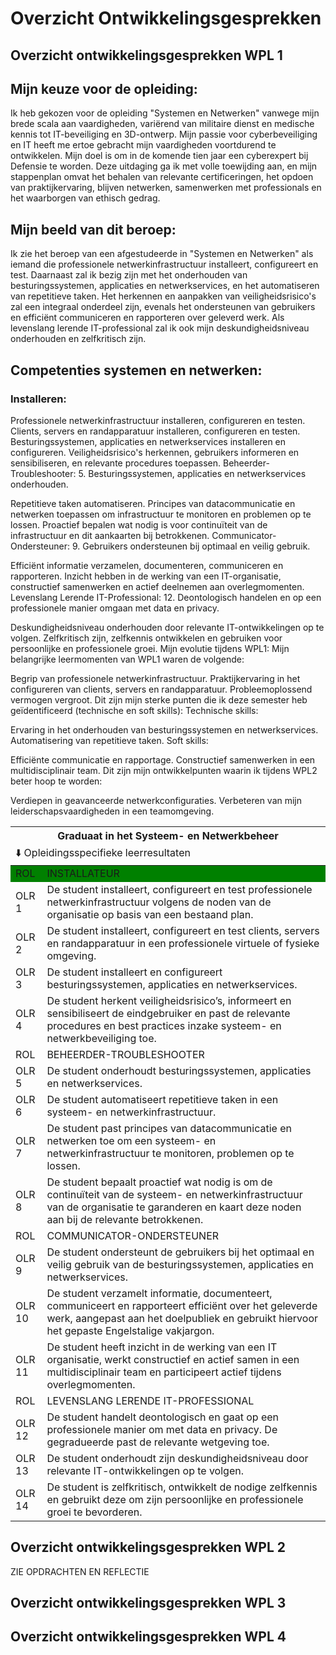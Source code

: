 # Overzicht Ontwikkelingsgesprekken

## Overzicht ontwikkelingsgesprekken WPL 1

## Mijn keuze voor de opleiding:
Ik heb gekozen voor de opleiding "Systemen en Netwerken" vanwege mijn brede scala aan vaardigheden, variërend van militaire dienst en medische kennis tot IT-beveiliging en 3D-ontwerp. Mijn passie voor cyberbeveiliging en IT heeft me ertoe gebracht mijn vaardigheden voortdurend te ontwikkelen. Mijn doel is om in de komende tien jaar een cyberexpert bij Defensie te worden. Deze uitdaging ga ik met volle toewijding aan, en mijn stappenplan omvat het behalen van relevante certificeringen, het opdoen van praktijkervaring, blijven netwerken, samenwerken met professionals en het waarborgen van ethisch gedrag.

## Mijn beeld van dit beroep:
Ik zie het beroep van een afgestudeerde in "Systemen en Netwerken" als iemand die professionele netwerkinfrastructuur installeert, configureert en test. Daarnaast zal ik bezig zijn met het onderhouden van besturingssystemen, applicaties en netwerkservices, en het automatiseren van repetitieve taken. Het herkennen en aanpakken van veiligheidsrisico's zal een integraal onderdeel zijn, evenals het ondersteunen van gebruikers en efficiënt communiceren en rapporteren over geleverd werk. Als levenslang lerende IT-professional zal ik ook mijn deskundigheidsniveau onderhouden en zelfkritisch zijn.

## Competenties systemen en netwerken:
### Installeren:

Professionele netwerkinfrastructuur installeren, configureren en testen.
Clients, servers en randapparatuur installeren, configureren en testen.
Besturingssystemen, applicaties en netwerkservices installeren en configureren.
Veiligheidsrisico's herkennen, gebruikers informeren en sensibiliseren, en relevante procedures toepassen.
Beheerder-Troubleshooter:
5. Besturingssystemen, applicaties en netwerkservices onderhouden.

Repetitieve taken automatiseren.
Principes van datacommunicatie en netwerken toepassen om infrastructuur te monitoren en problemen op te lossen.
Proactief bepalen wat nodig is voor continuïteit van de infrastructuur en dit aankaarten bij betrokkenen.
Communicator-Ondersteuner:
 9. Gebruikers ondersteunen bij optimaal en veilig gebruik.

Efficiënt informatie verzamelen, documenteren, communiceren en rapporteren.
Inzicht hebben in de werking van een IT-organisatie, constructief samenwerken en actief deelnemen aan overlegmomenten.
Levenslang Lerende IT-Professional:
 12. Deontologisch handelen en op een professionele manier omgaan met data en privacy.

Deskundigheidsniveau onderhouden door relevante IT-ontwikkelingen op te volgen.
Zelfkritisch zijn, zelfkennis ontwikkelen en gebruiken voor persoonlijke en professionele groei.
Mijn evolutie tijdens WPL1:
Mijn belangrijke leermomenten van WPL1 waren de volgende:

Begrip van professionele netwerkinfrastructuur.
Praktijkervaring in het configureren van clients, servers en randapparatuur.
Probleemoplossend vermogen vergroot.
Dit zijn mijn sterke punten die ik deze semester heb geïdentificeerd (technische en soft skills):
Technische skills:

Ervaring in het onderhouden van besturingssystemen en netwerkservices.
Automatisering van repetitieve taken.
Soft skills:

Efficiënte communicatie en rapportage.
Constructief samenwerken in een multidisciplinair team.
Dit zijn mijn ontwikkelpunten waarin ik tijdens WPL2 beter hoop te worden:

Verdiepen in geavanceerde netwerkconfiguraties.
Verbeteren van mijn leiderschapsvaardigheden in een teamomgeving.

<table>
    <thead>
        <tr>
            <th colspan=2> Graduaat in het Systeem- en Netwerkbeheer </th>
        </tr>
        <tr>
            <td colspan=2 align="left"> ⬇️  Opleidingsspecifieke leerresultaten </th>
        </tr>
    </thead>
    <tbody>
        <tr bgcolor="green">
            <td width=10% > ROL </td>
            <td> INSTALLATEUR </td>
        </tr>
        <tr>
            <td> OLR 1 </td>
            <td> De student installeert, configureert en test professionele netwerkinfrastructuur volgens de noden van de organisatie op basis van een bestaand plan. </td>
        </tr>
        <tr>
            <td> OLR 2 </td>
            <td> De student installeert, configureert en test clients, servers en randapparatuur in een professionele virtuele of fysieke omgeving. </td>
        </tr>
        <tr>
            <td> OLR 3 </td>
            <td> De student installeert en configureert besturingssystemen, applicaties en netwerkservices. </td>
        </tr>
        <tr>
            <td> OLR 4 </td>
            <td> De student herkent veiligheidsrisico’s, informeert en sensibiliseert de eindgebruiker en past de relevante procedures en best practices inzake systeem- en netwerkbeveiliging toe. </td>
        </tr>
        <tr>
            <td> ROL </td>
            <td> BEHEERDER-TROUBLESHOOTER </td>
        </tr>
        <tr>
            <td> OLR 5 </td>
            <td> De student onderhoudt besturingssystemen, applicaties en netwerkservices. </td>
        </tr>
        <tr>            
            <td> OLR 6 </td>
            <td> De student automatiseert repetitieve taken in een systeem- en netwerkinfrastructuur. </td>
        </tr>
        <tr> 
            <td> OLR 7 </td>
            <td> De student past principes van datacommunicatie en netwerken toe om een systeem- en netwerkinfrastructuur te monitoren, problemen op te lossen. </td>
        </tr>
        <tr> 
            <td> OLR 8 </td>
            <td> De student bepaalt proactief wat nodig is om de continuïteit van de systeem- en netwerkinfrastructuur van de organisatie te garanderen en kaart deze noden aan bij de relevante betrokkenen. </td>
        </tr>
        <tr> 
            <td> ROL </td>
            <td> COMMUNICATOR-ONDERSTEUNER </td>
        </tr>
        <tr> 
            <td> OLR 9 </td>
            <td> De student ondersteunt de gebruikers bij het optimaal en veilig gebruik van de besturingssystemen, applicaties en netwerkservices. </td>
        </tr>
        <tr> 
            <td> OLR 10 </td>
            <td> De student verzamelt informatie, documenteert, communiceert en rapporteert efficiënt over het geleverde werk, aangepast aan het doelpubliek en gebruikt hiervoor het gepaste Engelstalige vakjargon. </td>
        </tr>
        <tr> 
            <td> OLR 11 </td>
            <td> De student heeft inzicht in de werking van een IT organisatie, werkt constructief en actief samen in een multidisciplinair team en participeert actief tijdens overlegmomenten. </td>
        </tr>
        <tr> 
            <td> ROL </td>
            <td> LEVENSLANG LERENDE IT-PROFESSIONAL </td>
        </tr>
        <tr> 
            <td> OLR 12 </td>
            <td> De student handelt deontologisch en gaat op een professionele manier om met data en privacy. De gegradueerde past de relevante wetgeving toe. </td>
        </tr>
        <tr> 
            <td> OLR 13 </td>
            <td> De student onderhoudt zijn deskundigheidsniveau door relevante IT-ontwikkelingen op te volgen. </td>
        </tr>
        <tr> 
            <td> OLR 14 </td>
            <td> De student is zelfkritisch, ontwikkelt de nodige zelfkennis en gebruikt deze om zijn persoonlijke en professionele groei te bevorderen. </td>
        </tr>
    </tbody>
</table>


## Overzicht ontwikkelingsgesprekken WPL 2
ZIE OPDRACHTEN EN REFLECTIE
## Overzicht ontwikkelingsgesprekken WPL 3

## Overzicht ontwikkelingsgesprekken WPL 4
